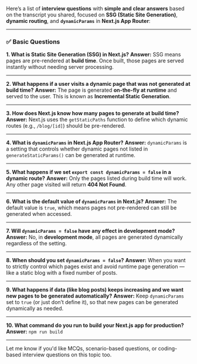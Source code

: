 Here’s a list of **interview questions** with **simple and clear answers** based on the transcript you shared, focused on **SSG (Static Site Generation)**, **dynamic routing**, and **`dynamicParams`** in **Next.js App Router**:

---

### ✅ Basic Questions

**1. What is Static Site Generation (SSG) in Next.js?**
**Answer:**
SSG means pages are pre-rendered at **build time**. Once built, those pages are served instantly without needing server processing.

---

**2. What happens if a user visits a dynamic page that was not generated at build time?**
**Answer:**
The page is generated **on-the-fly at runtime** and served to the user. This is known as **Incremental Static Generation**.

---

**3. How does Next.js know how many pages to generate at build time?**
**Answer:**
Next.js uses the `getStaticPaths` function to define which dynamic routes (e.g., `/blog/[id]`) should be pre-rendered.

---

**4. What is `dynamicParams` in Next.js App Router?**
**Answer:**
`dynamicParams` is a setting that controls whether dynamic pages not listed in `generateStaticParams()` can be generated at runtime.

---

**5. What happens if we set `export const dynamicParams = false` in a dynamic route?**
**Answer:**
Only the pages listed during build time will work. Any other page visited will return **404 Not Found**.

---

**6. What is the default value of `dynamicParams` in Next.js?**
**Answer:**
The default value is `true`, which means pages not pre-rendered can still be generated when accessed.

---

**7. Will `dynamicParams = false` have any effect in development mode?**
**Answer:**
No, in **development mode**, all pages are generated dynamically regardless of the setting.

---

**8. When should you set `dynamicParams = false`?**
**Answer:**
When you want to strictly control which pages exist and avoid runtime page generation — like a static blog with a fixed number of posts.

---

**9. What happens if data (like blog posts) keeps increasing and we want new pages to be generated automatically?**
**Answer:**
Keep `dynamicParams` set to `true` (or just don’t define it), so that new pages can be generated dynamically as needed.

---

**10. What command do you run to build your Next.js app for production?**
**Answer:**
`npm run build`

---

Let me know if you'd like MCQs, scenario-based questions, or coding-based interview questions on this topic too.
